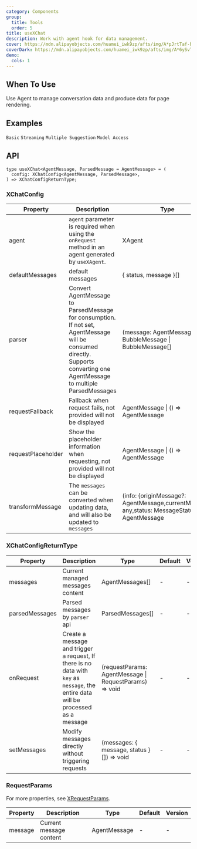 ```yaml
---
category: Components
group:
  title: Tools
  order: 5
title: useXChat
description: Work with agent hook for data management.
cover: https://mdn.alipayobjects.com/huamei_iwk9zp/afts/img/A*pJrtTaf-bWAAAAAAAAAAAAAADgCCAQ/original
coverDark: https://mdn.alipayobjects.com/huamei_iwk9zp/afts/img/A*6ySvTqb7XhkAAAAAAAAAAAAADgCCAQ/original
demo:
  cols: 1
---
```


## When To Use

Use Agent to manage conversation data and produce data for page rendering.

## Examples

<!-- prettier-ignore -->
<code src="./demo/basic.tsx">Basic</code>
<code src="./demo/stream.tsx">Streaming</code>
<code src="./demo/suggestions.tsx">Multiple Suggestion</code>
<code src="./demo/model.tsx">Model Access</code>

## API

```tsx | pure
type useXChat<AgentMessage, ParsedMessage = AgentMessage> = (
  config: XChatConfig<AgentMessage, ParsedMessage>,
) => XChatConfigReturnType;
```

### XChatConfig

<!-- prettier-ignore -->
| Property | Description | Type | Default | Version |
| --- | --- | --- | --- | --- |
| agent | `agent` parameter is required when using the `onRequest` method in an agent generated by `useXAgent`. | XAgent | - | - |
| defaultMessages | default messages | { status, message }[] | - | - |
| parser | Convert AgentMessage to ParsedMessage for consumption. If not set, AgentMessage will be consumed directly. Supports converting one AgentMessage to multiple ParsedMessages | (message: AgentMessage) => BubbleMessage \| BubbleMessage[] | - | - |
| requestFallback | Fallback when request fails, not provided will not be displayed | AgentMessage \| () => AgentMessage | - | - |
| requestPlaceholder | Show the placeholder information when requesting, not provided will not be displayed | AgentMessage \| () => AgentMessage | - | - |
| transformMessage | The `messages` can be converted when updating data, and will also be updated to `messages` | (info: {originMessage?: AgentMessage,currentMessage: any,status: MessageStatus}) => AgentMessage|-|-| | transformStream | Optional transform function for processing stream data | `XStreamOptions<Output>['transformStream']` | - | - | - | resolveAbortController | `AbortController`,used to control the stream state | (abortController: AbortController) => void | - | - |

### XChatConfigReturnType

| Property | Description | Type | Default | Version |
| --- | --- | --- | --- | --- |
| messages | Current managed messages content | AgentMessages[] | - | - |
| parsedMessages | Parsed messages by `parser` api | ParsedMessages[] | - | - |
| onRequest | Create a message and trigger a request, If there is no data with `key` as` message`, the entire data will be processed as a message | (requestParams: AgentMessage \| RequestParams) => void | - | - |
| setMessages | Modify messages directly without triggering requests | (messages: { message, status }[]) => void | - | - |

### RequestParams

For more properties, see [XRequestParams](https://x.ant.design/components/x-request#xrequestparams).

| Property | Description             | Type         | Default | Version |
| -------- | ----------------------- | ------------ | ------- | ------- |
| message  | Current message content | AgentMessage | -       | -       |
